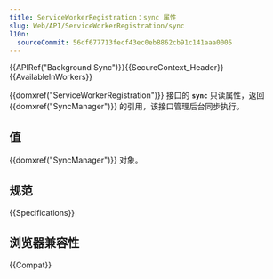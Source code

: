 ```yaml
---
title: ServiceWorkerRegistration：sync 属性
slug: Web/API/ServiceWorkerRegistration/sync
l10n:
  sourceCommit: 56df677713fecf43ec0eb8862cb91c141aaa0005
---
```


{{APIRef("Background Sync")}}{{SecureContext_Header}}{{AvailableInWorkers}}

{{domxref("ServiceWorkerRegistration")}} 接口的 **`sync`** 只读属性，返回 {{domxref("SyncManager")}} 的引用，该接口管理后台同步执行。

## 值

{{domxref("SyncManager")}} 对象。

## 规范

{{Specifications}}

## 浏览器兼容性

{{Compat}}

